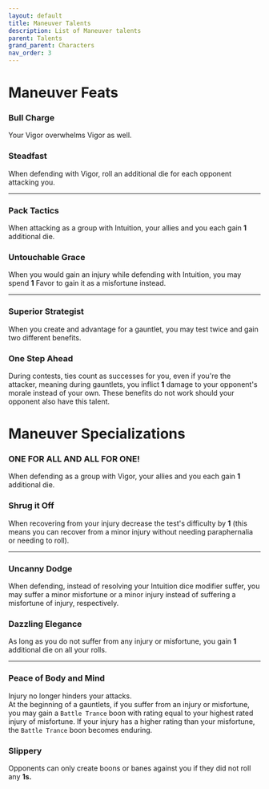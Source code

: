 ```yaml
---
layout: default
title: Maneuver Talents
description: List of Maneuver talents
parent: Talents
grand_parent: Characters
nav_order: 3
---
```


# Maneuver Feats

### Bull Charge

Your Vigor overwhelms Vigor as well.

### Steadfast

When defending with Vigor, roll an additional die for each opponent attacking you.

---

### Pack Tactics

When attacking as a group with Intuition, your allies and you each gain **1** additional die.

### Untouchable Grace

When you would gain an injury while defending with Intuition, you may spend **1** Favor to gain it as a misfortune instead.

---

### Superior Strategist

When you create and advantage for a gauntlet, you may test twice and gain two different benefits.

### One Step Ahead

During contests, ties count as successes for you, even if you're the attacker, meaning during gauntlets, you inflict **1** damage to your opponent's morale instead of your own. These benefits do not work should your opponent also have this talent.



# Maneuver Specializations

### ONE FOR ALL AND ALL FOR ONE!

When defending as a group with Vigor, your allies and you each gain **1** additional die.

### Shrug it Off

When recovering from your injury decrease the test's difficulty by **1** (this means you can recover from a minor injury without needing paraphernalia or needing to roll).

---

### Uncanny Dodge

When defending, instead of resolving your Intuition dice modifier suffer, you may suffer a minor misfortune or a minor injury instead of suffering a misfortune of injury, respectively.

### Dazzling Elegance

As long as you do not suffer from any injury or misfortune, you gain **1** additional die on all your rolls.

---

### Peace of Body and Mind

Injury no longer hinders your attacks.  
At the beginning of a gauntlets, if you suffer from an injury or misfortune, you may gain a `Battle Trance` boon with rating equal to your highest rated injury of misfortune. If your injury has a higher rating than your misfortune, the `Battle Trance` boon becomes enduring.

### Slippery

Opponents can only create boons or banes against you if they did not roll any **1s.**
